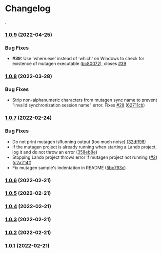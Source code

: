 # Changelog
.
### [1.0.9](https://github.com/francoisvdv/lando-mutagen/compare/v1.0.8...v1.0.9) (2022-04-25)


### Bug Fixes

* **#39:** Use 'where.exe' instead of 'which' on Windows to check for existence of mutagen executable ([bc80072](https://github.com/francoisvdv/lando-mutagen/commit/bc800720672b0328b3611c31e5c44f3c01ac44bf)), closes [#39](https://github.com/francoisvdv/lando-mutagen/issues/39)

### [1.0.8](https://github.com/francoisvdv/lando-mutagen/compare/v1.0.7...v1.0.8) (2022-03-28)


### Bug Fixes

* Strip non-alphanumeric characters from mutagen sync name to prevent "invalid synchronization session name" error. Fixes [#28](https://github.com/francoisvdv/lando-mutagen/issues/28) ([62711cb](https://github.com/francoisvdv/lando-mutagen/commit/62711cb7e86c8e8920cb3c9eb145422d9eadf488))

### [1.0.7](https://github.com/francoisvdv/lando-mutagen/compare/v1.0.6...v1.0.7) (2022-02-24)


### Bug Fixes

* Do not print mutagen isRunning output (too much noise) ([32dff96](https://github.com/francoisvdv/lando-mutagen/commit/32dff96154046f662ae617496eb8dde63cc91b6c))
* If the mutagen project is already running when starting a Lando project, log it and do not throw an error ([358eb8e](https://github.com/francoisvdv/lando-mutagen/commit/358eb8e8fcc4f167bd744eb581fbc015c1499866))
* Stopping Lando project throws error if mutagen project not running ([#2](https://github.com/francoisvdv/lando-mutagen/issues/2)) ([c2a214f](https://github.com/francoisvdv/lando-mutagen/commit/c2a214f630d28a55d055b8293fd9a3505b842351))
* Fix mutagen sample's indentation in README ([5bc793c](https://github.com/francoisvdv/lando-mutagen/commit/5bc793cee2a82e977d1b5300f1e611e00c0fab38))

### [1.0.6](https://github.com/francoisvdv/lando-mutagen/compare/v1.0.5...v1.0.6) (2022-02-21)

### [1.0.5](https://github.com/francoisvdv/lando-mutagen/compare/v1.0.4...v1.0.5) (2022-02-21)

### [1.0.4](https://github.com/francoisvdv/lando-mutagen/compare/v1.0.3...v1.0.4) (2022-02-21)

### [1.0.3](https://github.com/francoisvdv/lando-mutagen/compare/v1.0.2...v1.0.3) (2022-02-21)

### [1.0.2](https://github.com/francoisvdv/lando-mutagen/compare/v1.0.1...v1.0.2) (2022-02-21)

### [1.0.1](https://github.com/francoisvdv/lando-mutagen/compare/v1.0.0...v1.0.1) (2022-02-21)
